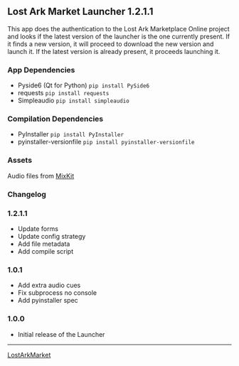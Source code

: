 ## Lost Ark Market Launcher 1.2.1.1
This app does the authentication to the Lost Ark Marketplace Online project and looks if the latest version of the launcher is the one currently present.
If it finds a new version, it will proceed to download the new version and launch it. If the latest version is already present, it proceeds launching it.



### App Dependencies
- Pyside6 (Qt for Python) `pip install PySide6`
- requests `pip install requests`
- Simpleaudio `pip install simpleaudio`

### Compilation Dependencies
- PyInstaller `pip install PyInstaller`
- pyinstaller-versionfile `pip install pyinstaller-versionfile`

### Assets
Audio files from [MixKit](https://mixkit.co/)


### Changelog
### 1.2.1.1
- Update forms
- Update config strategy
- Add file metadata
- Add compile script

### 1.0.1
- Add extra audio cues
- Fix subprocess no console
- Add pyinstaller spec

### 1.0.0
- Initial release of the Launcher

---
[LostArkMarket](https://www.lostarkmarket.online/)
